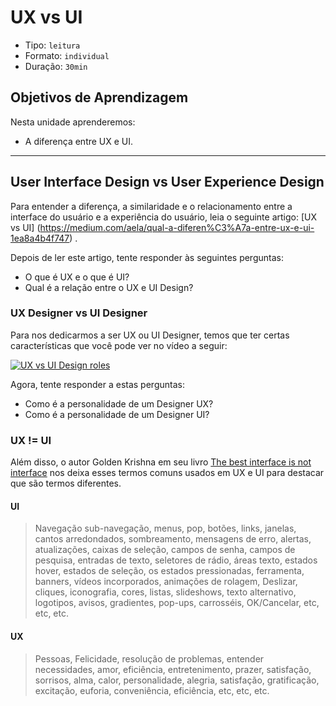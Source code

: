 # UX vs UI

* Tipo: `leitura`
* Formato: `individual`
* Duração: `30min`

## Objetivos de Aprendizagem

Nesta unidade aprenderemos:

* A diferença entre UX e UI.

***

## User Interface Design vs User Experience Design

Para entender a diferença, a similaridade e o relacionamento entre a interface do
usuário e a experiência do usuário, leia o seguinte artigo: [UX vs UI]
(https://medium.com/aela/qual-a-diferen%C3%A7a-entre-ux-e-ui-1ea8a4b4f747) .

Depois de ler este artigo, tente responder às seguintes perguntas:

* O que é UX e o que é UI?
* Qual é a relação entre o UX e UI Design?

### UX Designer vs UI Designer

Para nos dedicarmos a ser UX ou UI Designer, temos que ter certas características
que você pode ver no vídeo a seguir:

[![UX vs UI Design roles](https://img.youtube.com/vi/ft5TzxG-LAc/0.jpg)](https://www.youtube.com/watch?v=ft5TzxG-LAc&cc_lang_pref=es&cc_load_policy=1)

Agora, tente responder a estas perguntas:

* Como é a personalidade de um Designer UX?
* Como é a personalidade de um Designer UI?

### UX != UI

Além disso, o autor Golden Krishna em seu livro [The best interface is not interface](http://www.nointerface.com/book/) nos deixa esses termos comuns usados
em UX e UI para destacar que são termos diferentes.

#### **UI**

> Navegação sub-navegação, menus, pop, botões, links, janelas, cantos arredondados, sombreamento, mensagens de erro, alertas, atualizações, caixas de seleção, campos de senha, campos de pesquisa, entradas de texto, seletores de rádio, áreas texto, estados hover, estados de seleção, os estados pressionadas, ferramenta, banners, vídeos incorporados, animações de rolagem, Deslizar, cliques, iconografia, cores, listas, slideshows, texto alternativo, logotipos, avisos, gradientes, pop-ups, carrosséis, OK/Cancelar, etc, etc, etc.

#### **UX**

> Pessoas, Felicidade, resolução de problemas, entender necessidades, amor, eficiência, entretenimento, prazer, satisfação, sorrisos, alma, calor, personalidade, alegria, satisfação, gratificação, excitação, euforia, conveniência, eficiência, etc, etc, etc.
